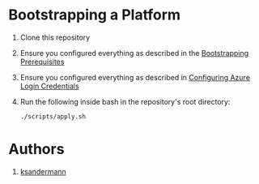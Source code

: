 # Bootstrapping a Platform

1. Clone this repository

1. Ensure you configured everything as described in the [Bootstrapping Prerequisites](./prerequisites.md)

1. Ensure you configured everything as described in [Configuring Azure Login Credentials](./credentials.md)

1. Run the following inside bash in the repository's root directory:
    ```bash
    ./scripts/apply.sh
    ```

# Authors
1. [ksandermann](https://github.com/ksandermann)